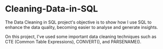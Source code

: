 # Cleaning-Data-in-SQL

The Data Cleaning in SQL project's objective is to show how I use SQL to enhance the data quality, becoming easier to analyse and generate insights. 

On this project, I've used some important data cleaning techniques such as CTE (Common Table Expressions), CONVERT(), and PARSENAME().
